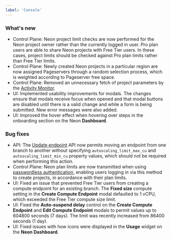 ```yaml
---
label: 'Console'
---
```


### What's new

- Control Plane: Neon project limit checks are now performed for the Neon project owner rather than the currently logged in user. Pro plan users are able to share Neon projects with Free Tier users. In these cases, project limits should be checked against Pro plan limits rather than Free Tier limits.
- Control Plane: Newly created Neon projects in a particular region are now assigned Pageservers through a random selection process, which is weighted according to Pageserver free space.
- Control Plane: Removed an unnecessary fetch of project parameters by the [Activity Monitor](../docs/reference/glossary#activity-monitor).
- UI: Implemented usability improvements for modals. The changes ensure that modals receive focus when opened and that modal buttons are disabled until there is a valid change and while a form is being submitted. New error messages were also added.
- UI: Improved the hover effect when hovering over steps in the onboarding section on the Neon **Dashboard**.

### Bug fixes

- API: The [Update endpoint](https://api-docs.neon.tech/reference/updateprojectendpoint) API now permits moving an endpoint from one branch to another without specifying `autoscaling_limit_max_cu` and `autoscaling_limit_min_cu` property values, which should not be required when performing this action.
- Control Plane: Neon plan limits are now transmitted when using [passwordless authentication](/docs/connect/passwordless-connect), enabling users logging in via this method to create projects, in accordance with their plan limits.
- UI: Fixed an issue that prevented Free Tier users from creating a compute endpoint for an existing branch. The **Fixed size** compute setting in the **Create Compute Endpoint** modal defaulted to 1 vCPU, which exceeded the Free Tier compute size limit.
- UI: Fixed the **Auto-suspend delay** control on the **Create Compute Endpoint** and **Edit Compute Endpoint** modals to permit values up to 604800 seconds (7 days). The limit was recently increased from 86400 seconds (1 day).
- UI: Fixed issues with how icons were displayed in the **Usage** widget on the **Neon Dashboard**.
